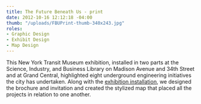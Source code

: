 ```yaml
---
title: The Future Beneath Us - print
date: 2012-10-16 12:12:18 -04:00
thumb: "/uploads/FBUPrint-thumb-340x243.jpg"
roles:
- Graphic Design
- Exhibit Design
- Map Design
---
```

This New York Transit Museum exhibition, installed in two parts at the Science, Industry, and Business Library on Madison Avenue and 34th Street and at Grand Central, highlighted eight underground engineering initiatives the city has undertaken. Along with the <a href="http://thegraphicsoffice.com/portfolio/the-future-beneath-us/">exhibition installation</a>, we designed the brochure and invitation and created the stylized map that placed all the projects in relation to one another.

